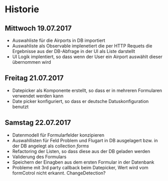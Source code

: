 # Historie

## Mittwoch 19.07.2017

+ Auswahliste für die Airports in DB importiert
+ Auswahliste als Observable implenetiert die per HTTP Requets die Ergebnisse aus der DB-Abfrage in der UI als Liste darstellt
+ UI Logik implentiert, so dass wenn der User ein Airport auswählt dieser übernommen wird

## Freitag 21.07.2017

+ Datepicker als Komponente erstellt, so dass er in mehreren Formularen verwendet werden kann
+ Date picker konfiguriert, so dass er deutsche Datuskonfiguration benutzt

## Samstag 22.07.2017

+ Datenmodell für Formularfelder konzipieren
+ Auswahllisten für Feld Problem und Flugart in DB ausgelagert bzw. in der DB angelegt als collection _forms_
+ Refactoring der Listen, so dass diese aus der DB geladen werden
+ Validerung des Formulars
+ Speichern der Einagben aus dem ersten Formular in der Datenbank
+ Probleme mit 3rd party callback beim Datepicker, Wert wird vom formCotrol nicht erkannt. ChangeDetection?